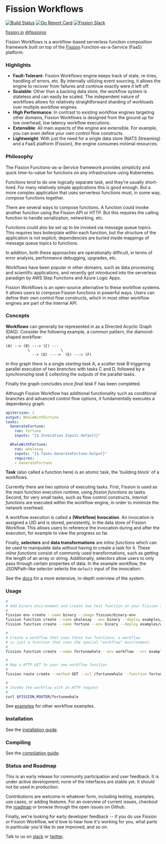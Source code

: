 # Fission Workflows
[![Build Status](https://travis-ci.org/fission/fission-workflows.svg?branch=master)](https://travis-ci.org/fission/fission-workflows)
[![Go Report Card](https://goreportcard.com/badge/github.com/fission/fission-workflows)](https://goreportcard.com/report/github.com/fission/fission-workflows)
[![Fission Slack](http://slack.fission.io/badge.svg)](http://slack.fission.io)

[fission.io](http://fission.io)  [@fissionio](http://twitter.com/fissionio)

Fission Workflows is a workflow-based serverless function composition framework built on top of the [Fission](https://github.com/fission/fission) Function-as-a-Service (FaaS) platform.

### Highlights
- **Fault-Tolerant**: Fission Workflows engine keeps track of state, re-tries, handling of errors, etc. By internally utilizing event sourcing, it allows the engine to recover from failures and continue exactly were it left off.   
- **Scalable**: Other than a backing data store, the workflow system is stateless and can easily be scaled. The independent nature of workflows allows for relatively straightforward sharding of workloads over multiple workflow engines.
- **High Performance**: In contrast to existing workflow engines targeting other domains, Fission Workflows is designed from the ground up for low overhead, low latency workflow executions.
- **Extensible**: All main aspects of the engine are extensible. For example, you can even define your own control flow constructs.
- **Lightweight**: With just the need for a single data store (NATS Streaming) and a FaaS platform (Fission), the engine consumes minimal resources.

### Philosophy

The Fission Functions-as-a-Service framework provides simplicity and
quick time-to-value for functions on any infrastructure using
Kubernetes.  

Functions tend to do one logically separate task, and they're usually
short-lived.  For many relatively simple applications this is good
enough.  But a more complex application that uses serverless functions
must, in some way, _compose_ functions together.

There are several ways to compose functions.  A function could invoke
another function using the Fission API or HTTP.  But this requires the
calling function to handle serialization, networking, etc.

Functions could also be set up to be invoked via message queue topics.
This requires less boilerplate within each function, but the structure
of the application is not explicit; dependencies are buried inside
mappings of message queue topics to functions.

In addition, both these approaches are operationally difficult, in
terms of error analysis, performance debugging, upgrades, etc.

Workflows have been popular in other domains, such as data processing
and scientific applications, and recently got introduced into the
serverless paradigm by AWS Step Functions and Azure Logic Apps.

Fission Workflows is an open-source alternative to these workflow
systems.  It allows users to compose Fission functions in powerful
ways. Users can define their own control flow constructs, which in
most other workflow engines are part of the internal API.

### Concepts

**Workflows** can generally be represented in as a Directed Acyclic Graph (DAG).
Consider the following example, a common pattern, the diamond-shaped workflow:
```
(A) --> (B) ---> (C) ---
          \              \     
            --> (D) ---->  (E) ---> (F)
```

In this graph there is a single _starting task_ A, a _scatter task_ B
triggering parallel execution of two _branches_ with tasks C and D,
followed by a _synchronizing task_ E collecting the outputs of the
parallel tasks.

Finally the graph concludes once _final task_ F has been completed.

Although Fission Workflow has additional functionality such as
conditional branches and advanced control flow options, it
fundamentally executes a dependency graph.

```yaml
apiVersion: 1
output: WhaleWithFortune
tasks:
  GenerateFortune:
    run: fortune
    inputs: "{$.Invocation.Inputs.default}"

  WhaleWithFortune:
    run: whalesay
    inputs: "{$.Tasks.GenerateFortune.Output}"
    requires:
    - GenerateFortune
```
**Task** (also called a function here) is an atomic task, the 'building block' of a workflows. 

Currently there are two options of executing tasks.  First, Fission is
used as the main function execution runtime, using _fission functions_
as tasks.  Second, for very small tasks, such as flow control
constructs, _internal functions_ are executed within the workflow
engine, in order to minimize the network overhead.

A workflow execution is called a **(Workflow) Invocation**.  An
invocation is assigned a UID and is stored, persistently, in the data
store of Fission Workflow.  This allows users to reference the
invocation during and after the execution, for example to view the
progress so far.

Finally, **selectors** and **data transformations** are _inline
functions_ which can be used to manipulate data without having to
create a task for it.  These _inline functions_ consist of commonly
used transformations, such as getting the length of an array or
string.  Additionally, selectors allow users to only pass through
certain properties of data. In the example workflow, the JSONPath-like
selector selects the `default` input of the invocation:

See the [docs](./Docs) for a more extensive, in-depth overview of the system.

### Usage
```bash
#
# Add binary environment and create two test function on your Fission setup 
#
fission env create --name binary --image fission/binary-env
fission function create --name whalesay --env binary --deploy examples/whales/whalesay.sh
fission function create --name fortune --env binary --deploy examples/whales/fortune.sh

#
# Create a workflow that uses those two functions; a workflow
# is just a function that uses the special "workflow" environment.
#
fission function create --name fortunewhale --env workflow --src examples/whales/fortunewhale.wf.yaml

#
# Map a HTTP GET to your new workflow function
#
fission route create --method GET --url /fortunewhale --function fortunewhale

#
# Invoke the workflow with an HTTP request
#
curl $FISSION_ROUTER/fortunewhale
``` 
See [examples](./examples) for other workflow examples.

### Installation
See the [installation guide](./INSTALL.md).

### Compiling
See the [compilation guide](./compiling.md).

### Status and Roadmap

This is an early release for community participation and user
feedback. It is under active development; none of the interfaces are
stable yet. It should not be used in production.

Contributions are welcome in whatever form, including testing,
examples, use cases, or adding features. For an overview of current
issues, checkout the [roadmap](./Docs/roadmap.md) or browse through
the open issues on Github.

Finally, we're looking for early developer feedback -- if you do use
Fission or Fission Workflow, we'd love to hear how it's working for
you, what parts in particular you'd like to see improved, and so on.

Talk to us on [slack](http://slack.fission.io) or
[twitter](https://twitter.com/fissionio).

